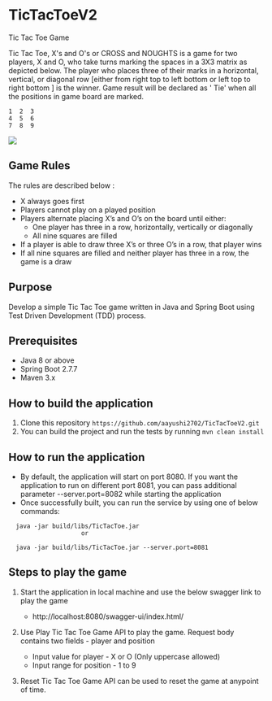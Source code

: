 # TicTacToeV2
Tic Tac Toe Game

Tic Tac Toe, X's and O's or CROSS and NOUGHTS is a game for two players, X and O, who take turns marking the spaces in a
3X3 matrix as depicted below. The player who places three of their marks in a horizontal, vertical, or diagonal
row [either from right top to left bottom or left top to right bottom ] is the winner. Game result will be declared as '
Tie' when all the positions in game board are marked.

```
1  2  3
4  5  6
7  8  9
```

![](https://raw.githubusercontent.com/stephane-genicot/katas/master/images/Kata_TicTacToe.png)

## **Game Rules**

The rules are described below :

- X always goes first
- Players cannot play on a played position
- Players alternate placing X’s and O’s on the board until either:
    - One player has three in a row, horizontally, vertically or diagonally
    - All nine squares are filled
- If a player is able to draw three X’s or three O’s in a row, that player wins
- If all nine squares are filled and neither player has three in a row, the game is a draw

## **Purpose**
Develop a simple Tic Tac Toe game written in Java and Spring Boot using Test Driven Development (TDD) process.

## **Prerequisites**
- Java 8 or above
- Spring Boot 2.7.7
- Maven 3.x

## **How to build the application**
1. Clone this repository ```https://github.com/aayushi2702/TicTacToeV2.git```
2. You can build the project and run the tests by running ```mvn clean install```

## **How to run the application**
- By default, the application will start on port 8080. If you want the application to run on different port 8081, you can pass additional parameter --server.port=8082 while starting the application
- Once successfully built, you can run the service by using one of below commands:

```
  java -jar build/libs/TicTacToe.jar
                    or 
                    
  java -jar build/libs/TicTacToe.jar --server.port=8081
```
## **Steps to play the game**

1. Start the application in local machine and use the below swagger link to play the game
   - http://localhost:8080/swagger-ui/index.html/
   
2. Use Play Tic Tac Toe Game API to play the game. Request body contains two fields - player and position 
   - Input value for player - X or O (Only uppercase allowed)
   - Input range for position - 1 to 9
3. Reset Tic Tac Toe Game API can be used to reset the game at anypoint of time.
